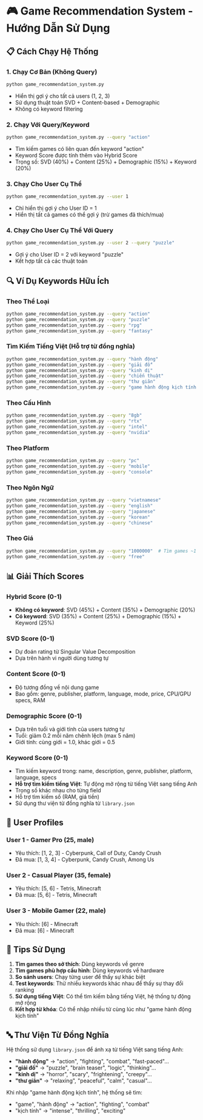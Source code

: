 # 🎮 Game Recommendation System - Hướng Dẫn Sử Dụng

## 📋 Cách Chạy Hệ Thống

### 1. Chạy Cơ Bản (Không Query)
```bash
python game_recommendation_system.py
```
- Hiển thị gợi ý cho tất cả users (1, 2, 3)
- Sử dụng thuật toán SVD + Content-based + Demographic
- Không có keyword filtering

### 2. Chạy Với Query/Keyword
```bash
python game_recommendation_system.py --query "action"
```
- Tìm kiếm games có liên quan đến keyword "action"
- Keyword Score được tính thêm vào Hybrid Score
- Trọng số: SVD (40%) + Content (25%) + Demographic (15%) + Keyword (20%)

### 3. Chạy Cho User Cụ Thể
```bash
python game_recommendation_system.py --user 1
```
- Chỉ hiển thị gợi ý cho User ID = 1
- Hiển thị tất cả games có thể gợi ý (trừ games đã thích/mua)

### 4. Chạy Cho User Cụ Thể Với Query
```bash
python game_recommendation_system.py --user 2 --query "puzzle"
```
- Gợi ý cho User ID = 2 với keyword "puzzle"
- Kết hợp tất cả các thuật toán

## 🔍 Ví Dụ Keywords Hữu Ích

### Theo Thể Loại
```bash
python game_recommendation_system.py --query "action"
python game_recommendation_system.py --query "puzzle" 
python game_recommendation_system.py --query "rpg"
python game_recommendation_system.py --query "fantasy"
```

### Tìm Kiếm Tiếng Việt (Hỗ trợ từ đồng nghĩa)
```bash
python game_recommendation_system.py --query "hành động"
python game_recommendation_system.py --query "giải đố"
python game_recommendation_system.py --query "kinh dị"
python game_recommendation_system.py --query "chiến thuật"
python game_recommendation_system.py --query "thư giãn"
python game_recommendation_system.py --query "game hành động kịch tính đáng sợ"
```

### Theo Cấu Hình
```bash
python game_recommendation_system.py --query "8gb"
python game_recommendation_system.py --query "rtx"
python game_recommendation_system.py --query "intel"
python game_recommendation_system.py --query "nvidia"
```

### Theo Platform
```bash
python game_recommendation_system.py --query "pc"
python game_recommendation_system.py --query "mobile"
python game_recommendation_system.py --query "console"
```

### Theo Ngôn Ngữ
```bash
python game_recommendation_system.py --query "vietnamese"
python game_recommendation_system.py --query "english"
python game_recommendation_system.py --query "japanese"
python game_recommendation_system.py --query "korean"
python game_recommendation_system.py --query "chinese"
```

### Theo Giá
```bash
python game_recommendation_system.py --query "1000000"  # Tìm games ~1 triệu
python game_recommendation_system.py --query "free"
```

## 📊 Giải Thích Scores

### Hybrid Score (0-1)
- **Không có keyword**: SVD (45%) + Content (35%) + Demographic (20%)
- **Có keyword**: SVD (35%) + Content (25%) + Demographic (15%) + Keyword (25%)

### SVD Score (0-1)
- Dự đoán rating từ Singular Value Decomposition
- Dựa trên hành vi người dùng tương tự

### Content Score (0-1) 
- Độ tương đồng về nội dung game
- Bao gồm: genre, publisher, platform, language, mode, price, CPU/GPU specs, RAM

### Demographic Score (0-1)
- Dựa trên tuổi và giới tính của users tương tự
- Tuổi: giảm 0.2 mỗi năm chênh lệch (max 5 năm)
- Giới tính: cùng giới = 1.0, khác giới = 0.5

### Keyword Score (0-1)
- Tìm kiếm keyword trong: name, description, genre, publisher, platform, language, specs
- **Hỗ trợ tìm kiếm tiếng Việt**: Tự động mở rộng từ tiếng Việt sang tiếng Anh
- Trọng số khác nhau cho từng field
- Hỗ trợ tìm kiếm số (RAM, giá tiền)
- Sử dụng thư viện từ đồng nghĩa từ `library.json`

## 🎯 User Profiles

### User 1 - Gamer Pro (25, male)
- Yêu thích: [1, 2, 3] - Cyberpunk, Call of Duty, Candy Crush
- Đã mua: [1, 3, 4] - Cyberpunk, Candy Crush, Among Us

### User 2 - Casual Player (35, female)  
- Yêu thích: [5, 6] - Tetris, Minecraft
- Đã mua: [5, 6] - Tetris, Minecraft

### User 3 - Mobile Gamer (22, male)
- Yêu thích: [6] - Minecraft  
- Đã mua: [6] - Minecraft

## 🚀 Tips Sử Dụng

1. **Tìm games theo sở thích**: Dùng keywords về genre
2. **Tìm games phù hợp cấu hình**: Dùng keywords về hardware  
3. **So sánh users**: Chạy từng user để thấy sự khác biệt
4. **Test keywords**: Thử nhiều keywords khác nhau để thấy sự thay đổi ranking
5. **Sử dụng tiếng Việt**: Có thể tìm kiếm bằng tiếng Việt, hệ thống tự động mở rộng
6. **Kết hợp từ khóa**: Có thể nhập nhiều từ cùng lúc như "game hành động kịch tính"

## 🔤 Thư Viện Từ Đồng Nghĩa

Hệ thống sử dụng `library.json` để ánh xạ từ tiếng Việt sang tiếng Anh:

- **"hành động"** → "action", "fighting", "combat", "fast-paced"...
- **"giải đố"** → "puzzle", "brain teaser", "logic", "thinking"...
- **"kinh dị"** → "horror", "scary", "frightening", "creepy"...
- **"thư giãn"** → "relaxing", "peaceful", "calm", "casual"...

Khi nhập "game hành động kịch tính", hệ thống sẽ tìm:
- "game", "hành động" → "action", "fighting", "combat"
- "kịch tính" → "intense", "thrilling", "exciting"
